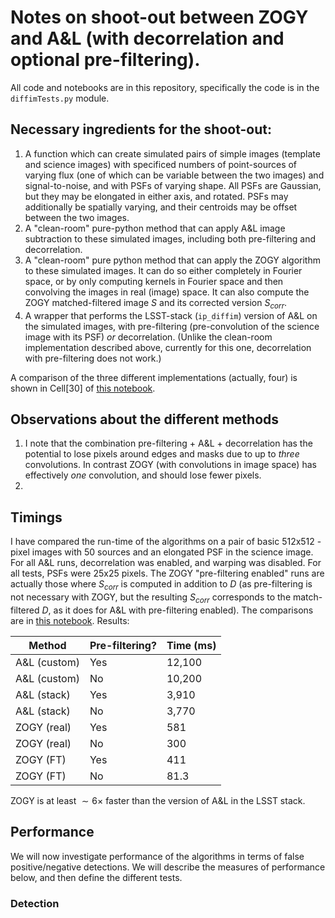# Notes on shoot-out between ZOGY and A&L (with decorrelation and optional pre-filtering).

<script type="text/javascript" src="http://cdn.mathjax.org/mathjax/latest/MathJax.js?config=default"></script>

All code and notebooks are in this repository, specifically the code is in the `diffimTests.py` module.

## Necessary ingredients for the shoot-out:

1. A function which can create simulated pairs of simple images (template and science images) with specificed numbers of point-sources of varying flux (one of which can be variable between the two images) and signal-to-noise, and with PSFs of varying shape. All PSFs are Gaussian, but they may be elongated in either axis, and rotated. PSFs may additionally be spatially varying, and their centroids may be offset between the two images.
2. A "clean-room" pure-python method that can apply A&L image subtraction to these simulated images, including both pre-filtering and decorrelation.
3. A "clean-room" pure python method that can apply the ZOGY algorithm to these simulated images. It can do so either completely in Fourier space, or by only computing kernels in Fourier space and then convolving the images in real (image) space. It can also compute the ZOGY matched-filtered image $S$ and its corrected version $S_{corr}$.
4. A wrapper that performs the LSST-stack (`ip_diffim`) version of A&L on the simulated images, with pre-filtering (pre-convolution of the science image with its PSF) *or* decorrelation. (Unlike the clean-room implementation described above, currently for this one, decorrelation with pre-filtering does not work.)

A comparison of the three different implementations (actually, four) is shown in Cell[30] of [this notebook](https://github.com/djreiss/diffimTests/blob/master/25.%20Compare%20basic%20ZOGY%20and%20ALCZ%20with%20preconvolution-final.ipynb).

## Observations about the different methods

1. I note that the combination pre-filtering + A&L + decorrelation has the potential to lose pixels around edges and masks due to up to *three* convolutions. In contrast ZOGY (with convolutions in image space) has effectively *one* convolution, and should lose fewer pixels.
2. 

## Timings

I have compared the run-time of the algorithms on a pair of basic 512x512 -pixel images with 50 sources and an elongated PSF in the science image. For all A&L runs, decorrelation was enabled, and warping was disabled. For all tests, PSFs were 25x25 pixels. The ZOGY "pre-filtering enabled" runs are actually those where $S_{corr}$ is computed in addition to $D$ (as pre-filtering is not necessary with ZOGY, but the resulting $S_{corr}$ corresponds to the match-filtered $D$, as it does for A&L with pre-filtering enabled). The comparisons are in [this notebook](https://github.com/djreiss/diffimTests/blob/master/25.%20Compare%20basic%20ZOGY%20and%20ALCZ%20with%20preconvolution-final.ipynb). Results:

| Method        | Pre-filtering? | Time (ms) |
|---------------|------------------------|----------------------|
| A&L (custom)  | Yes | 12,100 |
| A&L (custom)  | No  | 10,200 |
| A&L (stack)   | Yes | 3,910  |
| A&L (stack)   | No  | 3,770  |
| ZOGY (real)   | Yes | 581    |
| ZOGY (real)   | No  | 300    |
| ZOGY (FT)     | Yes | 411    |
| ZOGY (FT)     | No  | 81.3    |

ZOGY is at least $\sim 6\times$ faster than the version of A&L in the LSST stack.

## Performance

We will now investigate performance of the algorithms in terms of false positive/negative detections. We will describe the measures of performance below, and then define the different tests.

### Detection




